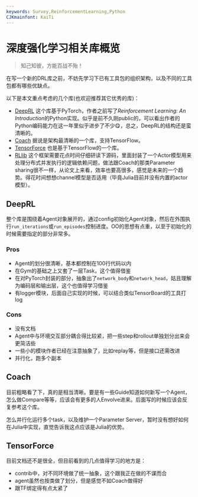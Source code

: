 ```yaml
---
keywords: Survey,ReinforcementLearning,Python
CJKmainfont: KaiTi
---
```


# 深度强化学习相关库概览

> 知己知彼，方能百战不殆！

在写一个新的DRL库之前，不妨先学习下已有工具包的组织架构，以及不同的工具包都有哪些优缺点。

以下是本文重点考虑的几个库(也欢迎推荐其它优秀的库)：

- [DeepRL](https://github.com/ShangtongZhang/DeepRL)
  这个库基于PyTorch，作者之前写了*Reinforcement Learning: An Introduction*的Python实现。似乎是前不久刚public的，可以看出作者的Python编码能力在这一年里似乎进步了不少😋，总之，DeepRL的结构还是蛮清晰的。
- [Coach](https://github.com/NervanaSystems/coach)
  据说是架构最清晰的一个库，支持TensorFlow。
- [TensorForce](https://github.com/reinforceio/tensorforce)
  也是基于TensorFlow的一个库。
- [RLlib](https://github.com/ray-project/ray/tree/master/python/ray/rllib)
  这个框架需要花点时间仔细研读下源码，里面封装了一个Actor模型用来处理分布式并发执行的逻辑依赖问题，做法跟Coach的那类Parameter sharing很不一样，从论文上来看，效率也要高很多，感觉是未来的一个趋势。得花时间想想channel模型是否适用（毕竟Julia目前并没有内置的actor模型）。

## DeepRL

整个库是围绕着Agent对象展开的，通过config初始化Agent对象，然后在外围执行`run_iterations`或`run_episodes`控制进度。OO的思想有点重，以至于初始化的时候需要指定的部分非常多。

### Pros

- Agent的划分很清晰，基本都控制在100行代码以内
- 在Gym的基础之上又套了一层Task，这个值得借鉴
- 在对PyTorch封装的部分，抽象出了`network_body`和`network_head`，姑且理解为编码层和输出层，这个也值得学习借鉴
- 有logger模块，后面自己实现的时候，可以结合类似TensorBoard的工具打log

### Cons

- 没有文档
- Agent中与环境交互部分耦合得比较紧，把一些step和rollout单独划分出来会更简洁些
- 一些小的模块作者已经在注意抽象了，比如replay等，但是接口还需改进
- 并行化，跑多个副本

## Coach

目前粗略看了下，真的是相当清晰。要是有一些Guide知道如何新写一个Agent，怎么做Compare等等，应该会有更多的人Envolve进来。后面写的时候应该会反复参考这个库。

怎么并行化运行多个task，以及维护一个Parameter Server，暂时没有想好如何在Julia中实现，直觉告诉我这点应该是Julia的优势。

## TensorForce

目前文档还不是很全，但目前看到的几点值得学习的地方是：

- contrib中，对不同环境做了统一抽象，这个跟我正在做的不谋而合
- agent虽然也按类做了划分，但是感觉不如Coach做得好
- 跟TF绑定得有点太紧了